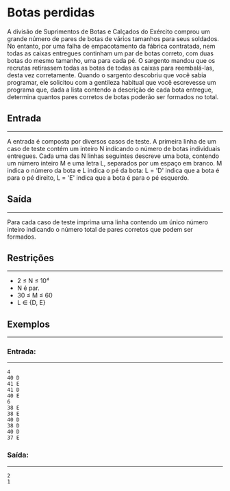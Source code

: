 # Botas perdidas
A divisão de Suprimentos de Botas e Calçados do Exército comprou um grande número de
pares de botas de vários tamanhos para seus soldados. No entanto, por uma falha de
empacotamento da fábrica contratada, nem todas as caixas entregues continham um par de
botas correto, com duas botas do mesmo tamanho, uma para cada pé. O sargento mandou que
os recrutas retirassem todas as botas de todas as caixas para reembalá-las, desta vez
corretamente.
Quando o sargento descobriu que você sabia programar, ele solicitou com a gentileza habitual
que você escrevesse um programa que, dada a lista contendo a descrição de cada bota
entregue, determina quantos pares corretos de botas poderão ser formados no total.

## Entrada
---
A entrada é composta por diversos casos de teste. A primeira linha de um caso de teste contém
um inteiro N indicando o número de botas individuais entregues. Cada uma das N linhas
seguintes descreve uma bota, contendo um número inteiro M e uma letra L, separados por um
espaço em branco. M indica o número da bota e L indica o pé da bota: L = 'D' indica que a bota é
para o pé direito, L = 'E' indica que a bota é para o pé esquerdo.
## Saída
---
Para cada caso de teste imprima uma linha contendo um único número inteiro indicando o
número total de pares corretos que podem ser formados.
## Restrições
---
* 2 ≤ N ≤ 10⁴
* N é par.
* 30 ≤ M ≤ 60
* L ∈ {D, E}
## Exemplos
---
### Entrada:
---
    4
    40 D
    41 E
    41 D
    40 E
    6
    38 E
    38 E
    40 D
    38 D
    40 D
    37 E
### Saída:
---
    2
    1